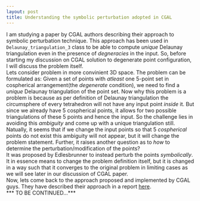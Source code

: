 ```yaml
---
layout: post
title: Understanding the symbolic perturbation adopted in CGAL
---
```


I am studying a paper by CGAL authors describing their approach to symbolic perturbation technique. This approach has been used in ```Delaunay_triangulation_3``` class to be able to compute _unique_ Delaunay triangulation even in the presence of _degneracies_  in the input. So, before starting my discussion on CGAL solution to degenerate point configuration, I will discuss the problem itself.  
Lets consider problem in more convinient 3D space. The problem can be formulated as:  Given a set of points with _atleast_ one 5-point set in cospherical arrangement(the _degenerate_ condition), we need to find a _unique_ Delaunay triangulation of the point set. Now why this problem is a problem is because as per definition of Delaunay triangulation the circumsphere of every tetrahedron will not have any input point _inside_ it. But since we already have 5 cospherical points, it allows for two possible triangulations of these 5 points and hence the input. So the challenge lies in avoiding this _ambiguity_ and come up with a unique triangulation still.  
Natually, it seems that if we change the input points so that 5 _cospherical_ points do not exist this ambiguity will not appear, but it will change the problem statement. Further, it raises another question as to _how_ to determine the perturbation/modification of the points?  
It was proposed by Edlesbrunner to instead perturb the points _symbolically_. It in essence means to change the problem definition itself, but it is changed in a way such that it converges to the original problem in limiting cases as we will see later in our discussion of CGAL paper.  
Now, lets come back to the approach proposed and implemented by CGAL guys. They have described their approach in a report [here](https://hal.inria.fr/inria-00166710/file/soda.pdf).   
*** TO BE CONTINUED...***

